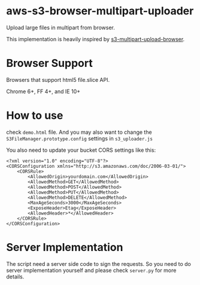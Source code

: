 aws-s3-browser-multipart-uploader
=================================

Upload large files in multipart from browser.

This implementation is heavily inspired by [s3-multipart-upload-browser](https://github.com/hridayeshgupta/s3-multipart-upload-browser).

# Browser Support

Browsers that support html5 file.slice API.

Chrome 6+, FF 4+, and IE 10+

# How to use

check `demo.html` file. And you may also want to change the `S3FileManager.prototype.config` settings in `s3_uploader.js`

You also need to update your bucket CORS settings like this:

```
<?xml version="1.0" encoding="UTF-8"?>
<CORSConfiguration xmlns="http://s3.amazonaws.com/doc/2006-03-01/">
    <CORSRule>
        <AllowedOrigin>yourdomain.com</AllowedOrigin>
        <AllowedMethod>GET</AllowedMethod>
        <AllowedMethod>POST</AllowedMethod>
        <AllowedMethod>PUT</AllowedMethod>
        <AllowedMethod>DELETE</AllowedMethod>
        <MaxAgeSeconds>3000</MaxAgeSeconds>
        <ExposeHeader>Etag</ExposeHeader>
        <AllowedHeader>*</AllowedHeader>
    </CORSRule>
</CORSConfiguration>
```

# Server Implementation

The script need a server side code to sign the requests. So you need to do server implementation yourself and please check `server.py` for more details.
